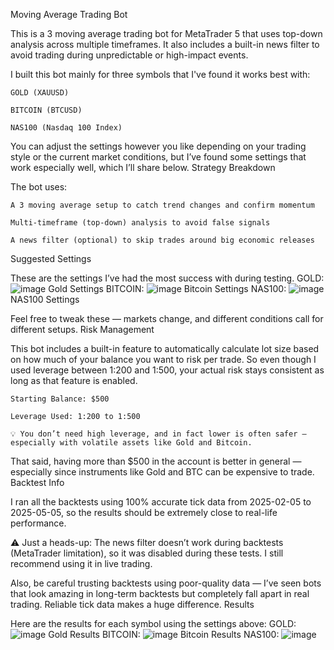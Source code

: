 
Moving Average Trading Bot

This is a 3 moving average trading bot for MetaTrader 5 that uses top-down analysis across multiple timeframes. It also includes a built-in news filter to avoid trading during unpredictable or high-impact events.

I built this bot mainly for three symbols that I've found it works best with:

    GOLD (XAUUSD)

    BITCOIN (BTCUSD)

    NAS100 (Nasdaq 100 Index)

You can adjust the settings however you like depending on your trading style or the current market conditions, but I’ve found some settings that work especially well, which I’ll share below.
Strategy Breakdown

The bot uses:

    A 3 moving average setup to catch trend changes and confirm momentum

    Multi-timeframe (top-down) analysis to avoid false signals

    A news filter (optional) to skip trades around big economic releases

Suggested Settings

These are the settings I’ve had the most success with during testing.
GOLD:
    ![image](https://github.com/user-attachments/assets/cbb1beaf-f735-42bc-b0b7-1848b3d05b4f)
Gold Settings
BITCOIN:
    ![image](https://github.com/user-attachments/assets/620561ea-cbf9-42cf-985b-fc2c5db42de9)
Bitcoin Settings
NAS100:
    ![image](https://github.com/user-attachments/assets/69913638-bb94-4f5a-91ac-df27ee5a5d03)
NAS100 Settings

Feel free to tweak these — markets change, and different conditions call for different setups.
Risk Management

This bot includes a built-in feature to automatically calculate lot size based on how much of your balance you want to risk per trade. So even though I used leverage between 1:200 and 1:500, your actual risk stays consistent as long as that feature is enabled.

    Starting Balance: $500

    Leverage Used: 1:200 to 1:500

    💡 You don’t need high leverage, and in fact lower is often safer — especially with volatile assets like Gold and Bitcoin.

That said, having more than $500 in the account is better in general — especially since instruments like Gold and BTC can be expensive to trade.
Backtest Info

I ran all the backtests using 100% accurate tick data from 2025-02-05 to 2025-05-05, so the results should be extremely close to real-life performance.

⚠️ Just a heads-up:
The news filter doesn’t work during backtests (MetaTrader limitation), so it was disabled during these tests. I still recommend using it in live trading.

Also, be careful trusting backtests using poor-quality data — I’ve seen bots that look amazing in long-term backtests but completely fall apart in real trading. Reliable tick data makes a huge difference.
Results

Here are the results for each symbol using the settings above:
GOLD:
    ![image](https://github.com/user-attachments/assets/43bea8d0-3bb8-460b-9f47-6e7eae6b6bf7)
Gold Results
BITCOIN:
    ![image](https://github.com/user-attachments/assets/c68ce220-5c94-44b6-a26a-9fbae5098cf7)
Bitcoin Results
NAS100:
    ![image](https://github.com/user-attachments/assets/bf329624-4d04-46cc-9c6c-f4f3779dd036)
